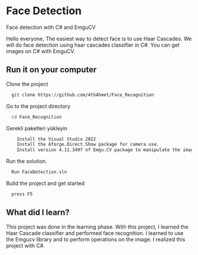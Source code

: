 
# Face Detection

Face detection with C# and EmguCV

Hello everyone, The easiest way to detect face is to use Haar Cascades. We will do face detection using haar cascades classifier in C#. You can get images on C# with EmguCV.



## Run it on your computer

Clone the project

```bash
  git clone https://github.com/4thAhmet/Face_Recognition
```

Go to the project directory

```bash
  cd Face_Recognition
```

Gerekli paketleri yükleyin

```bash
    Install the Visual Studio 2022
    Install the Aforge.Direct.Show package for camera use.
    Install version 4.11.3497 of Emgu.CV package to manipulate the image
```

Run the solution.

```bash
  Run FaceDetection.sln
```
Build the project and get started

```bash
  press F5
```



## What did I learn?

This project was done in the learning phase. With this project, I learned the Haar Cascade classifier and performed face recognition.
I learned to use the Emgucv library and to perform operations on the image. I realized this project with C#.

  